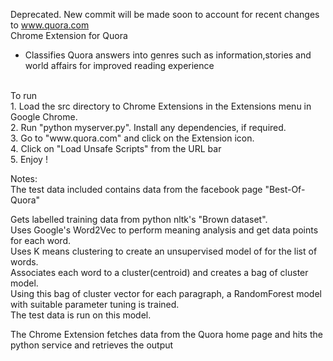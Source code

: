 Deprecated. New commit will be made soon to account for recent changes to www.quora.com<br/>
Chrome Extension for Quora<br/>
- Classifies Quora answers into genres such as information,stories and world affairs for improved reading experience<br/>
<br/>
To run<br/>
1. Load the src directory to Chrome Extensions in the Extensions menu in Google Chrome.<br/>
2. Run "python myserver.py". Install any dependencies, if required.<br/>
3. Go to "www.quora.com" and click on the Extension icon.<br/>
4. Click on "Load Unsafe Scripts" from the URL bar<br/>
5. Enjoy !<br/>


Notes:<br/>
The test data included contains data from the facebook page "Best-Of-Quora"<br/>

Gets labelled training data from python nltk's "Brown dataset". <br/>
Uses Google's Word2Vec to perform meaning analysis and get data points for each word. <br/>
Uses K means clustering to create an unsupervised model of for the list of words.<br/>
Associates each word to a cluster(centroid) and creates a bag of cluster model.<br/>
Using this bag of cluster vector for each paragraph, a RandomForest model with suitable parameter tuning is trained.<br/>
The test data is run on this model.<br/>

The Chrome Extension fetches data from the Quora home page and hits the python service and retrieves the output<br/>
